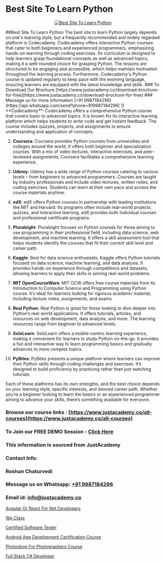 # Best Site To Learn Python

<p align="center">
  <a href="https://justacademy.co/course-detail/python-training">
    <img src="https://justacademy.co/storage2/course_image/1709713400_course_image.webp" alt="Best Site To Learn Python">
  </a>
</p>
##Best Site To Learn Python
The best site to learn Python largely depends on one's learning style, but a frequently recommended and widely regarded platform is Codecademy. Codecademy offers interactive Python courses that cater to both beginners and experienced programmers, emphasizing hands-on learning through coding exercises. Its curriculum is designed to help learners grasp foundational concepts as well as advanced topics, making it a well-rounded choice for grasping Python. The lessons are structured to be engaging and accessible, which helps maintain motivation throughout the learning process. Furthermore, Codecademy's Python course is updated regularly to keep pace with the evolving language, ensuring learners are equipped with the latest knowledge and skills.
### To Download Our Brochure [https://www.justacademy.co/download-brochure-for-free](https://www.justacademy.co/download-brochure-for-free)
### Message us for more information [+91 9987184296](https://api.whatsapp.com/send?phone=919987184296)
1) **Codecademy**: Codecademy offers a comprehensive Python course that covers basic to advanced topics. It is known for its interactive learning platform which helps students to write code and get instant feedback. The course includes quizzes, projects, and assignments to ensure understanding and application of concepts.

2) **Coursera**: Coursera provides Python courses from universities and colleges around the world. It offers both beginner and specialization courses. With a mix of video lectures, interactive exercises, and peer-reviewed assignments, Coursera facilitates a comprehensive learning experience.

3) **Udemy**: Udemy has a wide range of Python courses catering to various levels – from beginners to advanced programmers. Courses are taught by industry professionals and include video lectures, written notes, and coding exercises. Students can learn at their own pace and access the course materials anytime.

4) **edX**: edX offers Python courses in partnership with leading institutions like MIT and Harvard. Its programs often include real-world projects, quizzes, and interactive learning. edX provides both individual courses and professional certificate programs.

5) **Pluralsight**: Pluralsight focuses on Python courses for those aiming to use programming in their professional field, including data science, web development, and machine learning. It offers a skill assessment tool that helps students identify the courses that fit their current skill level and career path.

6) **Kaggle**: Best for data science enthusiasts, Kaggle offers Python tutorials focused on data science, machine learning, and data analysis. It provides hands-on experience through competitions and datasets, allowing learners to apply their skills in solving real-world problems.

7) **MIT OpenCourseWare**: MIT OCW offers free course materials from its Introduction to Computer Science and Programming using Python course. It’s ideal for learners looking for rigorous academic material, including lecture notes, assignments, and exams.

8) **Real Python**: Real Python is great for those looking to dive deeper into Python’s real-world applications. It offers tutorials, articles, and resources on web development, data analysis, and more. The learning resources range from beginner to advanced levels.

9) **SoloLearn**: SoloLearn offers a mobile-centric learning experience, making it convenient for learners to study Python on-the-go. It provides a fun and interactive way to learn programming basics and gradually advances to more complex topics.

10) **PyBites**: PyBites presents a unique platform where learners can improve their Python skills through coding challenges and exercises. It’s designed to build proficiency by practicing rather than just watching tutorials.

Each of these platforms has its own strengths, and the best choice depends on your learning style, specific interests, and desired career path. Whether you’re a beginner looking to learn the basics or an experienced programmer aiming to advance your skills, there’s something available for everyone.

### Browse our course links : [https://www.justacademy.co/all-courses](https://www.justacademy.co/all-courses) 
### To Join our FREE DEMO Session - [Click Here](https://www.justacademy.co/register-for-course-demo)


### This information is sourced from JustAcademy
### Contact Info:
### Roshan Chaturvedi
### Message us on Whatsapp: [+91 9987184296](https://api.whatsapp.com/send?phone=919987184296)
### Email id: [info@justacademy.co](mailto:info@justacademy.co)
                
[Angular Or React For Net Developers](https://www.linkedin.com/pulse/angular-react-net-developers-justacademy-ahmedabad-dztlc?trackingId=JmSShXQUB5JS1IzJckY3Ww%3D%3D&lipi=urn%3Ali%3Apage%3Ad_flagship3_company_admin%3BG0jd%2Fn72TAC0suNcPZMgHQ%3D%3D)

[Wp Class](https://www.linkedin.com/pulse/wp-class-justacademy-berlin-ylqmc/)

[Certified Software Tester](https://medium.com/@sagarawat89/certified-software-tester-d024e6136f9e)

[Android App Development Certification Course](https://medium.com/@justacademytraining/android-app-development-certification-course-43071dfd216b)

[Photoshop For Photographers Course](https://justacademyin.github.io/justacademy/photoshop-for-photographers-course)

[Full Stack C# Developer](https://justacademyin.github.io/justacademy/full-stack-c#-developer)

